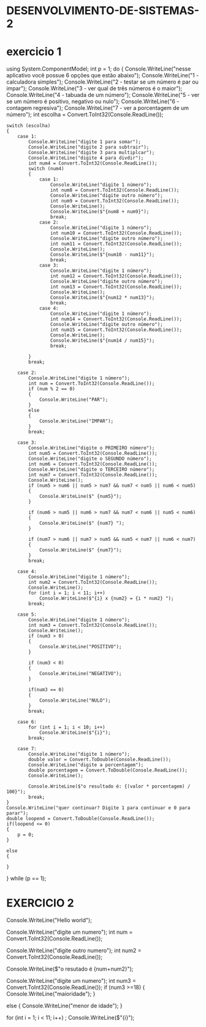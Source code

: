 # DESENVOLVIMENTO-DE-SISTEMAS-2
# exercicio 1
using System.ComponentModel;
int p = 1;
do
{
    Console.WriteLine("nesse aplicativo você possue 6 opções que estão abaixo");
    Console.WriteLine("1 - calculadora simples");
    Console.WriteLine("2 - testar se um número é par ou impar");
    Console.WriteLine("3 - ver qual de três números é o maior");
    Console.WriteLine("4 - tabuada de um número");
    Console.WriteLine("5 - ver se um número é positivo, negativo ou nulo");
    Console.WriteLine("6 - contagem regresiva");
    Console.WriteLine("7 - ver a porcentagem de um número");
    int escolha = Convert.ToInt32(Console.ReadLine());

    switch (escolha)
    {
        case 1:
            Console.WriteLine("digite 1 para somar");
            Console.WriteLine("digite 2 para subtrair");
            Console.WriteLine("digite 3 para multiplcar");
            Console.WriteLine("digite 4 para divdir");
            int num4 = Convert.ToInt32(Console.ReadLine());
            switch (num4)
            {
                case 1:
                    Console.WriteLine("digite 1 número");
                    int num8 = Convert.ToInt32(Console.ReadLine());
                    Console.WriteLine("digite outro número");
                    int num9 = Convert.ToInt32(Console.ReadLine());
                    Console.WriteLine();
                    Console.WriteLine($"{num8 + num9}");
                    break;
                case 2:
                    Console.WriteLine("digite 1 número");
                    int num10 = Convert.ToInt32(Console.ReadLine());
                    Console.WriteLine("digite outro número");
                    int num11 = Convert.ToInt32(Console.ReadLine());
                    Console.WriteLine();
                    Console.WriteLine($"{num10 - num11}");
                    break;
                case 3:
                    Console.WriteLine("digite 1 número");
                    int num12 = Convert.ToInt32(Console.ReadLine());
                    Console.WriteLine("digite outro número");
                    int num13 = Convert.ToInt32(Console.ReadLine());
                    Console.WriteLine();
                    Console.WriteLine($"{num12 * num13}");
                    break;
                case 4:
                    Console.WriteLine("digite 1 número");
                    int num14 = Convert.ToInt32(Console.ReadLine());
                    Console.WriteLine("digite outro número");
                    int num15 = Convert.ToInt32(Console.ReadLine());
                    Console.WriteLine();
                    Console.WriteLine($"{num14 / num15}");
                    break;

            }
            break;

        case 2:
            Console.WriteLine("digite 1 número");
            int num = Convert.ToInt32(Console.ReadLine());
            if (num % 2 == 0)
            {
                Console.WriteLine("PAR");
            }
            else
            {
                Console.WriteLine("IMPAR");
            }
            break;

        case 3:
            Console.WriteLine("digite o PRIMEIRO número");
            int num5 = Convert.ToInt32(Console.ReadLine());
            Console.WriteLine("digite o SEGUNDO número");
            int num6 = Convert.ToInt32(Console.ReadLine());
            Console.WriteLine("digite o TERCEIRO número");
            int num7 = Convert.ToInt32(Console.ReadLine());
            Console.WriteLine();
            if (num5 > num6 || num5 > num7 && num7 < num5 || num6 < num5)
            {
                Console.WriteLine($" {num5}");
            }

            if (num6 > num5 || num6 > num7 && num7 < num6 || num5 < num6)
            {
                Console.WriteLine($" {num7} ");
            }

            if (num7 > num6 || num7 > num5 && num5 < num7 || num6 < num7)
            {
                Console.WriteLine($" {num7}");
            }
            break;

        case 4:
            Console.WriteLine("digite 1 número");
            int num2 = Convert.ToInt32(Console.ReadLine());
            Console.WriteLine();
            for (int i = 1; i < 11; i++)
                Console.WriteLine($"{i} x {num2} = {i * num2} ");
            break;

        case 5:
            Console.WriteLine("digite 1 número");
            int num3 = Convert.ToInt32(Console.ReadLine());
            Console.WriteLine();
            if (num3 > 0)
            {
                Console.WriteLine("POSITIVO");
            }

            if (num3 < 0)
            {
                Console.WriteLine("NEGATIVO");
            }

            if(num3 == 0)
            {
                Console.WriteLine("NULO");
            }
            break;

        case 6:
            for (int i = 1; i < 10; i++)
                Console.WriteLine($"{i}");
            break;

        case 7:
            Console.WriteLine("digite 1 número");
            double valor = Convert.ToDouble(Console.ReadLine());
            Console.WriteLine("digite a porcentagem");
            double porcentagem = Convert.ToDouble(Console.ReadLine());
            Console.WriteLine();

            Console.WriteLine($"o resultado é: {(valor * porcentagem) / 100}");
            break;
    }
    Console.WriteLine("quer continuar? Digite 1 para continuar e 0 para parar");
    double loopend = Convert.ToDouble(Console.ReadLine());
    if(loopend <= 0)
    {
        p = 0;
    }

    else
    {

    }
}
while (p == 1);
   
#    EXERCICIO 2

Console.WriteLine("Hello world");

Console.WriteLine("digite um numero");
int num = Convert.ToInt32(Console.ReadLine());

Console.WriteLine("digite outro numero");
int num2 = Convert.ToInt32(Console.ReadLine());

Console.WriteLine($"o resutado é {num+num2}");

Console.WriteLine("digite um numero");
int num3 = Convert.ToInt32(Console.ReadLine());
if (num3 >=18)
{
    Console.WriteLine("maioridade");
}

else
{
    Console.WriteLine("menor de idade");
}

for (int i = 1; i < 11; i++) ;
Console.WriteLine($"{i}");

